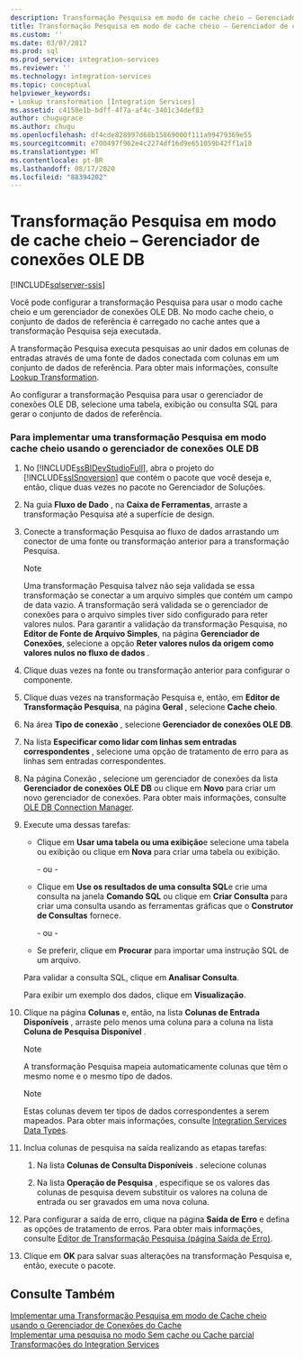```yaml
---
description: Transformação Pesquisa em modo de cache cheio – Gerenciador de conexões OLE DB
title: Transformação Pesquisa em modo de cache cheio – Gerenciador de conexões OLE DB | Microsoft Docs
ms.custom: ''
ms.date: 03/07/2017
ms.prod: sql
ms.prod_service: integration-services
ms.reviewer: ''
ms.technology: integration-services
ms.topic: conceptual
helpviewer_keywords:
- Lookup transformation [Integration Services]
ms.assetid: c4150e1b-bdff-4f7a-af4c-3401c34def83
author: chugugrace
ms.author: chugu
ms.openlocfilehash: df4cde828997d68b15869000f111a99479369e55
ms.sourcegitcommit: e700497f962e4c2274df16d9e651059b42ff1a10
ms.translationtype: HT
ms.contentlocale: pt-BR
ms.lasthandoff: 08/17/2020
ms.locfileid: "88394202"
---
```

# <a name="lookup-transformation-full-cache-mode---ole-db-connection-manager"></a>Transformação Pesquisa em modo de cache cheio – Gerenciador de conexões OLE DB

[!INCLUDE[sqlserver-ssis](../../includes/applies-to-version/sqlserver-ssis.md)]


  Você pode configurar a transformação Pesquisa para usar o modo cache cheio e um gerenciador de conexões OLE DB. No modo cache cheio, o conjunto de dados de referência é carregado no cache antes que a transformação Pesquisa seja executada.  
  
 A transformação Pesquisa executa pesquisas ao unir dados em colunas de entradas através de uma fonte de dados conectada com colunas em um conjunto de dados de referência. Para obter mais informações, consulte [Lookup Transformation](../../integration-services/data-flow/transformations/lookup-transformation.md).  
  
 Ao configurar a transformação Pesquisa para usar o gerenciador de conexões OLE DB, selecione uma tabela, exibição ou consulta SQL para gerar o conjunto de dados de referência.  
  
### <a name="to-implement-a-lookup-transformation-in-full-cache-mode-by-using-ole-db-connection-manager"></a>Para implementar uma transformação Pesquisa em modo cache cheio usando o gerenciador de conexões OLE DB  
  
1.  No [!INCLUDE[ssBIDevStudioFull](../../includes/ssbidevstudiofull-md.md)], abra o projeto do [!INCLUDE[ssISnoversion](../../includes/ssisnoversion-md.md)] que contém o pacote que você deseja e, então, clique duas vezes no pacote no Gerenciador de Soluções.  
  
2.  Na guia **Fluxo de Dado** , na **Caixa de Ferramentas**, arraste a transformação Pesquisa até a superfície de design.  
  
3.  Conecte a transformação Pesquisa ao fluxo de dados arrastando um conector de uma fonte ou transformação anterior para a transformação Pesquisa.  
  
    > [!NOTE]  
    >  Uma transformação Pesquisa talvez não seja validada se essa transformação se conectar a um arquivo simples que contém um campo de data vazio. A transformação será validada se o gerenciador de conexões para o arquivo simples tiver sido configurado para reter valores nulos. Para garantir a validação da transformação Pesquisa, no **Editor de Fonte de Arquivo Simples**, na página **Gerenciador de Conexões**, selecione a opção **Reter valores nulos da origem como valores nulos no fluxo de dados** .  
  
4.  Clique duas vezes na fonte ou transformação anterior para configurar o componente.  
  
5.  Clique duas vezes na transformação Pesquisa e, então, em **Editor de Transformação Pesquisa**, na página **Geral** , selecione **Cache cheio**.  
  
6.  Na área **Tipo de conexão** , selecione **Gerenciador de conexões OLE DB**.  
  
7.  Na lista **Especificar como lidar com linhas sem entradas correspondentes** , selecione uma opção de tratamento de erro para as linhas sem entradas correspondentes.  
  
8.  Na página Conexão , selecione um gerenciador de conexões da lista **Gerenciador de conexões OLE DB** ou clique em **Novo** para criar um novo gerenciador de conexões. Para obter mais informações, consulte [OLE DB Connection Manager](../../integration-services/connection-manager/ole-db-connection-manager.md).  
  
9. Execute uma dessas tarefas:  
  
    -   Clique em **Usar uma tabela ou uma exibição**e selecione uma tabela ou exibição ou clique em **Nova** para criar uma tabela ou exibição.  
  
         - ou -  
  
    -   Clique em **Use os resultados de uma consulta SQL**e crie uma consulta na janela **Comando SQL** ou clique em **Criar Consulta** para criar uma consulta usando as ferramentas gráficas que o **Construtor de Consultas** fornece.  
  
         - ou -  
  
    -   Se preferir, clique em **Procurar** para importar uma instrução SQL de um arquivo.  
  
     Para validar a consulta SQL, clique em **Analisar Consulta**.  
  
     Para exibir um exemplo dos dados, clique em **Visualização**.  
  
10. Clique na página **Colunas** e, então, na lista **Colunas de Entrada Disponíveis** , arraste pelo menos uma coluna para a coluna na lista **Coluna de Pesquisa Disponível** .  
  
    > [!NOTE]  
    >  A transformação Pesquisa mapeia automaticamente colunas que têm o mesmo nome e o mesmo tipo de dados.  
  
    > [!NOTE]  
    >  Estas colunas devem ter tipos de dados correspondentes a serem mapeados. Para obter mais informações, consulte [Integration Services Data Types](../../integration-services/data-flow/integration-services-data-types.md).  
  
11. Inclua colunas de pesquisa na saída realizando as etapas tarefas:  
  
    1.  Na lista **Colunas de Consulta Disponíveis** . selecione colunas  
  
    2.  Na lista **Operação de Pesquisa** , especifique se os valores das colunas de pesquisa devem substituir os valores na coluna de entrada ou ser gravados em uma nova coluna.  
  
12. Para configurar a saída de erro, clique na página **Saída de Erro** e defina as opções de tratamento de erros. Para obter mais informações, consulte [Editor de Transformação Pesquisa &#40;página Saída de Erro&#41;](../../integration-services/data-flow/transformations/lookup-transformation-editor-error-output-page.md).  
  
13. Clique em **OK** para salvar suas alterações na transformação Pesquisa e, então, execute o pacote.  
  
## <a name="see-also"></a>Consulte Também  
 [Implementar uma Transformação Pesquisa em modo de Cache cheio usando o Gerenciador de Conexões do Cache](../../integration-services/connection-manager/lookup-transformation-full-cache-mode-cache-connection-manager.md)   
 [Implementar uma pesquisa no modo Sem cache ou Cache parcial](../../integration-services/data-flow/transformations/implement-a-lookup-in-no-cache-or-partial-cache-mode.md)   
 [Transformações do Integration Services](../../integration-services/data-flow/transformations/integration-services-transformations.md)  
  
  
